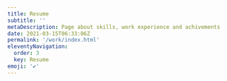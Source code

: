 ```yaml
---
title: Resume
subtitle: ''
metaDescription: Page about skills, work experience and achivements
date: 2021-03-15T06:33:06Z
permalink: '/work/index.html'
eleventyNavigation:
  order: 3
  key: Resume
emoji: '✔️'
---
```

